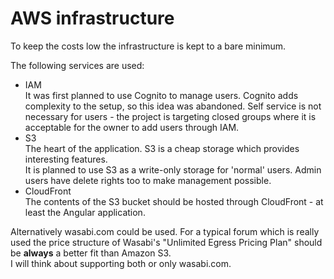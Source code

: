 AWS infrastructure
==================

To keep the costs low the infrastructure is kept to a bare minimum.

The following services are used: 

* IAM   
  It was first planned to use Cognito to manage users. Cognito adds
  complexity to the setup, so this idea was abandoned.
  Self service is not necessary for users - the project is targeting closed
  groups where it is acceptable for the owner to add users through IAM.
* S3  
  The heart of the application. S3 is a cheap storage which provides interesting
  features.   
  It is planned to use S3 as a write-only storage for 'normal' users.
  Admin users have delete rights too to make management possible.
* CloudFront  
  The contents of the S3 bucket should be hosted through CloudFront - at least
  the Angular application.


Alternatively wasabi.com could be used. For a typical forum which is really used
the price structure of Wasabi's "Unlimited Egress Pricing Plan" should be **always**
a better fit than Amazon S3.   
I will think about supporting both or only wasabi.com.
